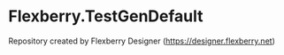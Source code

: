 # Flexberry.TestGenDefault
Repository created by Flexberry Designer (https://designer.flexberry.net)
